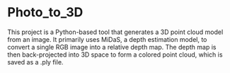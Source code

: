 # Photo_to_3D
This project is a Python-based tool that generates a 3D point cloud model from an image. It primarily uses MiDaS, a depth estimation model, to convert a single RGB image into a relative depth map. The depth map is then back-projected into 3D space to form a colored point cloud, which is saved as a .ply file. 
